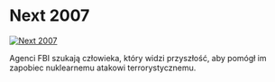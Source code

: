 Next 2007 
=============
[![Next 2007 ](http://vidos.pl/images/player.gif)](http://vidos.pl/next-2007)

 Agenci FBI szukają człowieka, który widzi przyszłość, aby pomógł im zapobiec nuklearnemu atakowi terrorystycznemu.
